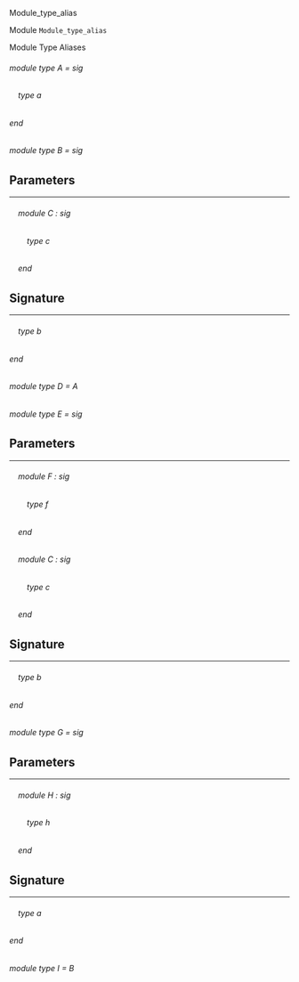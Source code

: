 Module_type_alias

Module  `` Module_type_alias `` 

Module Type Aliases
###### module type A = sig

######     type a


###### end

###### module type B = sig


## Parameters
---

######     module C : sig

######         type c


######     end


## Signature
---

######     type b


###### end

###### module type D = A

###### module type E = sig


## Parameters
---

######     module F : sig

######         type f


######     end

######     module C : sig

######         type c


######     end


## Signature
---

######     type b


###### end

###### module type G = sig


## Parameters
---

######     module H : sig

######         type h


######     end


## Signature
---

######     type a


###### end

###### module type I = B

